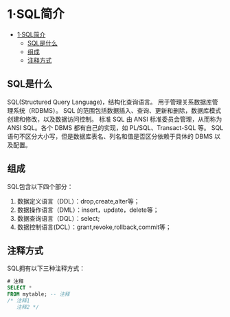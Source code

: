 # 1·SQL简介

- [1·SQL简介](#1sql简介)
  - [SQL是什么](#sql是什么)
  - [组成](#组成)
  - [注释方式](#注释方式)

## SQL是什么
SQL(Structured Query Language)，结构化查询语言。
用于管理关系数据库管理系统（RDBMS）。 SQL 的范围包括数据插入、查询、更新和删除，数据库模式创建和修改，以及数据访问控制。
标准 SQL 由 ANSI 标准委员会管理，从而称为 ANSI SQL。各个 DBMS 都有自己的实现，如 PL/SQL、Transact-SQL 等。
SQL 语句不区分大小写，但是数据库表名、列名和值是否区分依赖于具体的 DBMS 以及配置。

## 组成
SQL包含以下四个部分：
1. 数据定义语言（DDL）：drop,create,alter等；
2. 数据操作语言（DML）：insert，update，delete等；
3. 数据查询语言（DQL）：select;
4. 数据控制语言(DCL）：grant,revoke,rollback,commit等；

## 注释方式
SQL拥有以下三种注释方式：
```sql
# 注释
SELECT *
FROM mytable; -- 注释
/* 注释1
   注释2 */
```

